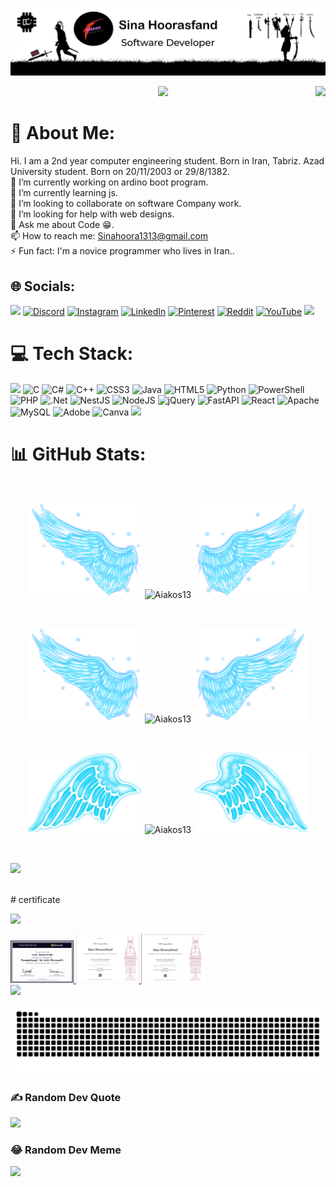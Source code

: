 ![MasterHead](https://github.com/Aiakos13/Aiakos13/blob/main/img/Github%20Banner%20copy.jpg)
<br>
<p align="center"><img src="https://i.imgur.com/A6bWGFl.gif"/>
<img src="https://komarev.com/ghpvc/?username=hanzelkaraagac&&style=plastics&&color=yellow" align="right"/> </p>

# 💫 About Me:
Hi. I am a 2nd year computer engineering student.
Born in Iran, Tabriz.
Azad University student.
Born on 20/11/2003 or 29/8/1382.<br>
🔭 I’m currently working on ardino boot program.<br>🌱 I’m currently learning js.<br>👯 I’m looking to collaborate on software Company work.<br>🤔 I’m looking for help with web designs.<br>💬 Ask me about Code 😁.<br>📫 How to reach me: Sinahoora1313@gmail.com<br>⚡ Fun fact: I'm a novice programmer who lives in Iran..


## 🌐 Socials:
 <a href="https://github.com/404"><img src="https://user-images.githubusercontent.com/73097560/115834477-dbab4500-a447-11eb-908a-139a6edaec5c.gif"></a>
[![Discord](https://img.shields.io/badge/Discord-%237289DA.svg?logo=discord&logoColor=white)](https://discord.gg/.aiakoss) [![Instagram](https://img.shields.io/badge/Instagram-%23E4405F.svg?logo=Instagram&logoColor=white)](https://instagram.com/AiakosXIII) [![LinkedIn](https://img.shields.io/badge/LinkedIn-%230077B5.svg?logo=linkedin&logoColor=white)](https://linkedin.com/in/sinahoorasfand) [![Pinterest](https://img.shields.io/badge/Pinterest-%23E60023.svg?logo=Pinterest&logoColor=white)](https://pinterest.com/AiakosXD) [![Reddit](https://img.shields.io/badge/Reddit-%23FF4500.svg?logo=Reddit&logoColor=white)](https://reddit.com/user/Aiakos13) [![YouTube](https://img.shields.io/badge/YouTube-%23FF0000.svg?logo=YouTube&logoColor=white)](https://youtube.com/@Aiakos) 
 <a href="https://github.com/404"><img src="https://user-images.githubusercontent.com/73097560/115834477-dbab4500-a447-11eb-908a-139a6edaec5c.gif"></a>

# 💻 Tech Stack:
 <a href="https://github.com/404"><img src="https://user-images.githubusercontent.com/73097560/115834477-dbab4500-a447-11eb-908a-139a6edaec5c.gif"></a>
![C](https://img.shields.io/badge/c-%2300599C.svg?style=for-the-badge&logo=c&logoColor=white) ![C#](https://img.shields.io/badge/c%23-%23239120.svg?style=for-the-badge&logo=csharp&logoColor=white) ![C++](https://img.shields.io/badge/c++-%2300599C.svg?style=for-the-badge&logo=c%2B%2B&logoColor=white) ![CSS3](https://img.shields.io/badge/css3-%231572B6.svg?style=for-the-badge&logo=css3&logoColor=white) ![Java](https://img.shields.io/badge/java-%23ED8B00.svg?style=for-the-badge&logo=openjdk&logoColor=white) ![HTML5](https://img.shields.io/badge/html5-%23E34F26.svg?style=for-the-badge&logo=html5&logoColor=white) ![Python](https://img.shields.io/badge/python-3670A0?style=for-the-badge&logo=python&logoColor=ffdd54) ![PowerShell](https://img.shields.io/badge/PowerShell-%235391FE.svg?style=for-the-badge&logo=powershell&logoColor=white) ![PHP](https://img.shields.io/badge/php-%23777BB4.svg?style=for-the-badge&logo=php&logoColor=white) ![.Net](https://img.shields.io/badge/.NET-5C2D91?style=for-the-badge&logo=.net&logoColor=white) ![NestJS](https://img.shields.io/badge/nestjs-%23E0234E.svg?style=for-the-badge&logo=nestjs&logoColor=white) ![NodeJS](https://img.shields.io/badge/node.js-6DA55F?style=for-the-badge&logo=node.js&logoColor=white) ![jQuery](https://img.shields.io/badge/jquery-%230769AD.svg?style=for-the-badge&logo=jquery&logoColor=white) ![FastAPI](https://img.shields.io/badge/FastAPI-005571?style=for-the-badge&logo=fastapi) ![React](https://img.shields.io/badge/react-%2320232a.svg?style=for-the-badge&logo=react&logoColor=%2361DAFB) ![Apache](https://img.shields.io/badge/apache-%23D42029.svg?style=for-the-badge&logo=apache&logoColor=white) ![MySQL](https://img.shields.io/badge/mysql-%2300000f.svg?style=for-the-badge&logo=mysql&logoColor=white) ![Adobe](https://img.shields.io/badge/adobe-%23FF0000.svg?style=for-the-badge&logo=adobe&logoColor=white) ![Canva](https://img.shields.io/badge/Canva-%2300C4CC.svg?style=for-the-badge&logo=Canva&logoColor=white)
 <a href="https://github.com/404"><img src="https://user-images.githubusercontent.com/73097560/115834477-dbab4500-a447-11eb-908a-139a6edaec5c.gif"></a>
# 📊 GitHub Stats:
 <br />
 
  <p align="center">
  <a>
    <img heigth="160" width="182" src="https://github.com/Aiakos13/Aiakos13/blob/main/img/Bird%20Wing%20Left.png">
      <img align="center" src="https://github-readme-stats.vercel.app/api?username=Aiakos13&theme=material-palenight&hide_border=false&include_all_commits=false&count_private=false" alt="Aiakos13" />
    <img heigth="160" width="182" src="https://github.com/Aiakos13/Aiakos13/blob/main/img/Bird%20Wing%20Right.png">
  </a>
</p>

  
<br />


 
 <p align="center">
  <a>
    <img heigth="160" width="182" src="https://github.com/Aiakos13/Aiakos13/blob/main/img/Bird%20Wing%20Left.png">
    <img align="center" src="https://github-readme-streak-stats.herokuapp.com/?user=Aiakos13&theme=material-palenight&hide_border=false" alt="Aiakos13" width="55%" />
    <img heigth="160" width="182" src="https://github.com/Aiakos13/Aiakos13/blob/main/img/Bird%20Wing%20Right.png">
  </a>
</p>
 

 
 <br />
 
  
  
  <p align="center">
  <a>
    <img heigth="160" width="182" src="https://github.com/Aiakos13/Aiakos13/blob/main/img/Bird%20Wing%20Bottom%20Left.png">
    <img align="center" src="https://github-readme-stats.vercel.app/api/top-langs/?username=Aiakos13&theme=material-palenight&hide_border=false&include_all_commits=false&count_private=false&layout=compact" alt="Aiakos13" />
    <img heigth="160" width="182" src="https://github.com/Aiakos13/Aiakos13/blob/main/img/Bird%20Wing%20Bottom%20Right.png">
  </a>
</p>
 
  
  


<br />

![](https://github-profile-trophy.vercel.app/?username=Aiakos13&theme=dracula&no-frame=false&no-bg=false&margin-w=4)


<br />
# certificate

<a href="https://github.com/404"><img src="https://user-images.githubusercontent.com/73097560/115834477-dbab4500-a447-11eb-908a-139a6edaec5c.gif"></a>
<br/>
<div style="overflow: auto;">
  <a href="www.linkedin.com/in/sina-hoorasfand-2bb168233">
    <img alt="https://github.com/Aiakos13/Aiakos13/blob/main/img/image_2024-04-11_00-01-00.png" src="https://github.com/Aiakos13/Aiakos13/blob/main/img/image_2024-04-11_00-01-00.png" width="20%" />
  </a>
 <a href="www.linkedin.com/in/sina-hoorasfand-2bb168233">
    <img alt="https://github.com/Aiakos13/Aiakos13/blob/main/img/image_2024-04-11_001843677.png" src="https://github.com/Aiakos13/Aiakos13/blob/main/img/image_2024-04-11_001843677.png" width="20%" />
  </a>
 <a href="www.linkedin.com/in/sina-hoorasfand-2bb168233">
    <img alt="https://github.com/Aiakos13/Aiakos13/blob/main/img/image_2024-04-11_001739992.png" src="https://github.com/Aiakos13/Aiakos13/blob/main/img/image_2024-04-11_001739992.png" width="20%" />
  </a>
</div>
<a href="https://github.com/404"><img src="https://user-images.githubusercontent.com/73097560/115834477-dbab4500-a447-11eb-908a-139a6edaec5c.gif"></a>
<br />

![](https://github.com/BEPb/BEPb/raw/output/github-contribution-grid-snake.svg)
### ✍️ Random Dev Quote
![](https://quotes-github-readme.vercel.app/api?type=horizontal&theme=dark)

### 😂 Random Dev Meme
<img src='https://randommeme-five.vercel.app/' style="height: 400px;"/>


